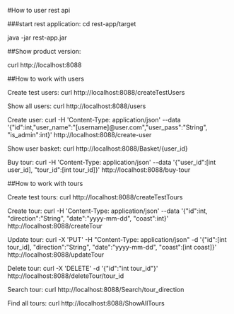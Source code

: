 #How to user rest api


###start rest application:
cd rest-app/target

java -jar rest-app.jar

##Show product version:

curl http://localhost:8088


##How to work with users

Create test users: curl http://localhost:8088/createTestUsers

Show all users: curl http://localhost:8088/users

Create user: curl -H 'Content-Type: application/json' --data '{"id":int,"user_name":"[username]@user.com","user_pass":"String", "is_admin":int}' http://localhost:8088/create-user

Show user basket: curl http://localhost:8088/Basket/{user_id}

Buy tour: curl -H 'Content-Type: application/json' --data '{"user_id":[int user_id], "tour_id":[int tour_id]}' http://localhost:8088/buy-tour

##How to work with tours

Create test tours: curl http://localhost:8088/createTestTours

Create tour: curl -H 'Content-Type: application/json' --data '{"id":int, "direction":"String", "date":"yyyy-mm-dd", "coast":int}' http://localhost:8088/createTour

Update tour: curl -X 'PUT' -H "Content-Type: application/json" -d '{"id":[int tour_id], "direction":"String", "date":"yyyy-mm-dd", "coast":[int coast]}' http://localhost:8088/updateTour

Delete tour: curl -X 'DELETE' -d '{"id":"int tour_id"}' http://localhost:8088/deleteTour/tour_id

Search tour: curl http://localhost:8088/Search/tour_direction

Find all tours: curl http://localhost:8088/ShowAllTours


 




